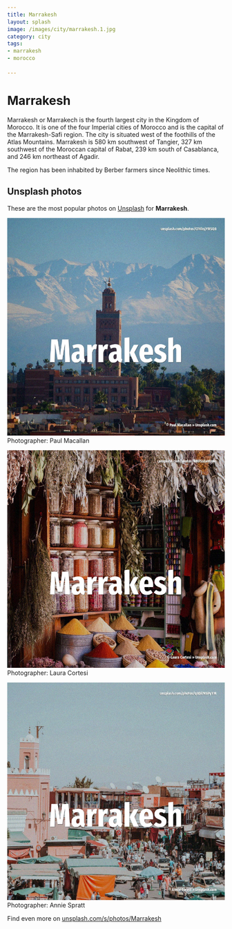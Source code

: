 ```yaml
---
title: Marrakesh
layout: splash
image: /images/city/marrakesh.1.jpg
category: city
tags:
- marrakesh
- morocco

---
```

# Marrakesh

Marrakesh or Marrakech  is the fourth largest city in the Kingdom of Morocco.
It is one of the four Imperial cities of Morocco and is the capital of the Marrakesh-Safi region.
The city is situated west of the foothills of the Atlas Mountains.
Marrakesh is 580 km  southwest of Tangier, 327 km  southwest of the Moroccan capital of Rabat, 239 
km  south of Casablanca, and 246 km  northeast of Agadir.

The region has been inhabited by Berber farmers since Neolithic times.

 
## Unsplash photos
These are the most popular photos on [Unsplash](https://unsplash.com) for **Marrakesh**.
 
![Marrakesh](/images/city/marrakesh.1.jpg)
Photographer:  Paul Macallan
 
![Marrakesh](/images/city/marrakesh.2.jpg)
Photographer:  Laura Cortesi
 
![Marrakesh](/images/city/marrakesh.3.jpg)
Photographer:  Annie Spratt
 
Find even more on [unsplash.com/s/photos/Marrakesh](https://unsplash.com/s/photos/Marrakesh)
 
